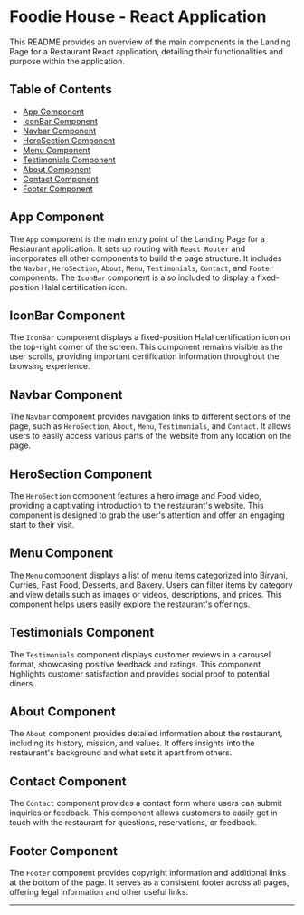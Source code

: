 # Foodie House - React Application

This README provides an overview of the main components in the Landing Page for a Restaurant React application, detailing their functionalities and purpose within the application.

## Table of Contents

- [App Component](#app-component)
- [IconBar Component](#iconbar-component)
- [Navbar Component](#navbar-component)
- [HeroSection Component](#herosection-component)
- [Menu Component](#menu-component)
- [Testimonials Component](#testimonials-component)
- [About Component](#about-component)
- [Contact Component](#contact-component)
- [Footer Component](#footer-component)

## App Component

The `App` component is the main entry point of the Landing Page for a Restaurant application. It sets up routing with `React Router` and incorporates all other components to build the page structure. It includes the `Navbar`, `HeroSection`, `About`, `Menu`, `Testimonials`, `Contact`, and `Footer` components. The `IconBar` component is also included to display a fixed-position Halal certification icon.

## IconBar Component

The `IconBar` component displays a fixed-position Halal certification icon on the top-right corner of the screen. This component remains visible as the user scrolls, providing important certification information throughout the browsing experience.

## Navbar Component

The `Navbar` component provides navigation links to different sections of the page, such as `HeroSection`, `About`, `Menu`, `Testimonials`, and `Contact`. It allows users to easily access various parts of the website from any location on the page.

## HeroSection Component

The `HeroSection` component features a hero image and Food video, providing a captivating introduction to the restaurant's website. This component is designed to grab the user's attention and offer an engaging start to their visit.

## Menu Component

The `Menu` component displays a list of menu items categorized into Biryani, Curries, Fast Food, Desserts, and Bakery. Users can filter items by category and view details such as images or videos, descriptions, and prices. This component helps users easily explore the restaurant's offerings.

## Testimonials Component

The `Testimonials` component displays customer reviews in a carousel format, showcasing positive feedback and ratings. This component highlights customer satisfaction and provides social proof to potential diners.

## About Component

The `About` component provides detailed information about the restaurant, including its history, mission, and values. It offers insights into the restaurant's background and what sets it apart from others.

## Contact Component

The `Contact` component provides a contact form where users can submit inquiries or feedback. This component allows customers to easily get in touch with the restaurant for questions, reservations, or feedback.

## Footer Component

The `Footer` component provides copyright information and additional links at the bottom of the page. It serves as a consistent footer across all pages, offering legal information and other useful links.

---